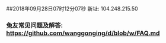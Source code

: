 ##2018年09月28日07时12分07秒 新址: 104.248.215.50
### 兔友常见问题及解答: https://github.com/wanggonging/d/blob/w/FAQ.md
